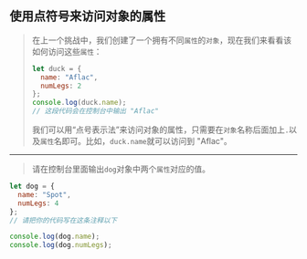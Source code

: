 ## 使用点符号来访问对象的属性

> 在上一个挑战中，我们创建了一个拥有不同`属性`的`对象`，现在我们来看看该如何访问这些`属性`：
>
> ```js
> let duck = {
>   name: "Aflac",
>   numLegs: 2
> };
> console.log(duck.name);
> // 这段代码会在控制台中输出 "Aflac"
> ```
>
> 我们可以用“点号表示法”来访问对象的属性，只需要在`对象`名称后面加上`.`以及`属性`名即可。比如，`duck.name`就可以访问到 "Aflac"。

---

> 请在控制台里面输出`dog`对象中两个`属性`对应的值。

```js
let dog = {
  name: "Spot",
  numLegs: 4
};
// 请把你的代码写在这条注释以下 

console.log(dog.name);
console.log(dog.numLegs);
```

